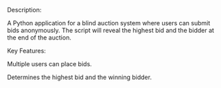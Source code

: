 Description:

A Python application for a blind auction system where users can submit bids anonymously. The script will reveal the highest bid and the bidder at the end of the auction.

Key Features:

Multiple users can place bids.

Determines the highest bid and the winning bidder.
